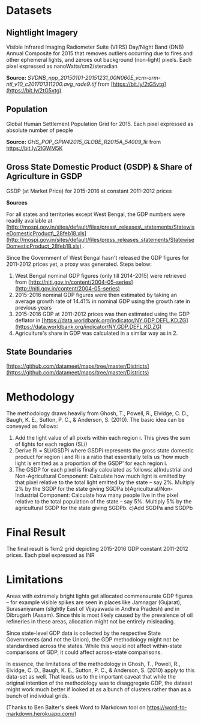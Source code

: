 # Datasets

## Nightlight Imagery

Visible Infrared Imaging Radiometer Suite (VIIRS) Day/Night Band (DNB) Annual Composite for 2015 that removes outliers occurring due to fires and other ephemeral lights, and zeroes out background (non-light) pixels. Each pixel expressed as nanoWatts/cm2/steradian

**Source:** _SVDNB\_npp\_20150101-20151231\_00N060E\_vcm-orm-ntl\_v10\_c201701311200.avg\_rade9.tif_ from [https://bit.ly/2tG5vtg](https://bit.ly/2tG5vtg)

## Population

Global Human Settlement Population Grid for 2015. Each pixel expressed as absolute number of people

**Source:** _GHS\_POP\_GPW42015\_GLOBE\_R2015A\_54009\_1k_ from https://bit.ly/2lGWM5K

## Gross State Domestic Product (GSDP) &amp; Share of Agriculture in GSDP

GSDP (at Market Price) for 2015-2016 at constant 2011-2012 prices

**Sources**

For all states and territories except West Bengal, the GDP numbers were readily available at [http://mospi.gov.in/sites/default/files/press\_releases\_statements/StatewiseDomesticProduct\_28feb18.xls](http://mospi.gov.in/sites/default/files/press_releases_statements/StatewiseDomesticProduct_28feb18.xls) .

Since the Government of West Bengal hasn&#39;t released the GDP figures for 2011-2012 prices yet, a proxy was generated. Steps below:

1. West Bengal nominal GDP figures (only till 2014-2015) were retrieved from [http://niti.gov.in/content/2004-05-series](http://niti.gov.in/content/2004-05-series)
2. 2015-2016 nominal GDP figures were then estimated by taking an average growth rate of 14.41% in nominal GDP using the growth rate in previous years
3. 2015-2016 GDP at 2011-2012 prices was then estimated using the GDP deflator in [https://data.worldbank.org/indicator/NY.GDP.DEFL.KD.ZG](https://data.worldbank.org/indicator/NY.GDP.DEFL.KD.ZG)
4. Agriculture&#39;s share in GDP was calculated in a similar way as in 2.



## State Boundaries

[https://github.com/datameet/maps/tree/master/Districts](https://github.com/datameet/maps/tree/master/Districts)



# Methodology

The methodology draws heavily from Ghosh, T., Powell, R., Elvidge, C. D., Baugh, K. E., Sutton, P. C., &amp; Anderson, S. (2010). The basic idea can be conveyed as follows:

1. Add the light value of all pixels within each region i. This gives the sum of lights for each region (SLi)
2. Derive Ri = SLi/GSDPi where GSDPi represents the gross state domestic product for region i and Ri is a ratio that essentially tells us &#39;how much light is emitted as a proportion of the GSDP&#39; for each region i.
3. The GSDP for each pixel is finally calculated as follows:
a)Industrial and Non-Agricultural Component: Calculate how much light is emitted by that pixel relative to the total light emitted by the state – say 2%. Multiply 2% by the SGDP for the state giving SGDPa
b)Agricultural/Non-Industrial Component: Calculate how many people live in the pixel relative to the total population of the state – say 5%. Multiply 5% by the agricultural SGDP for the state giving SGDPb.
c)Add SGDPa and SGDPb


# Final Result

The final result is 1km2 grid depicting 2015-2016 GDP constant 2011-2012 prices. Each pixel expressed as INR


# Limitations

Areas with extremely bright lights get allocated commensurate GDP figures – for example visible spikes are seen in places like Jamnagar (Gujarat), Surasaniyanam (slightly East of Vijayawada in Andhra Pradesh) and in Dibrugarh (Assam). Since this is most likely caused by the prevalence of oil refineries in these areas, allocation might not be entirely misleading. 

Since state-level GDP data is collected by the respective State Governments (and not the Union), the GDP methodology might not be standardised across the states. While this would not affect within-state comparisons of GDP, it could affect across-state comparisons.

In essence, the limitations of the methodology in Ghosh, T., Powell, R., Elvidge, C. D., Baugh, K. E., Sutton, P. C., &amp; Anderson, S. (2010) apply to this data-set as well. That leads us to the important caveat that while the original intention of the methodology was to disaggregate GDP, the dataset might work much better if looked at as a bunch of clusters rather than as a bunch of individual grids.


(Thanks to Ben Balter's sleek Word to Markdown tool on https://word-to-markdown.herokuapp.com/)
